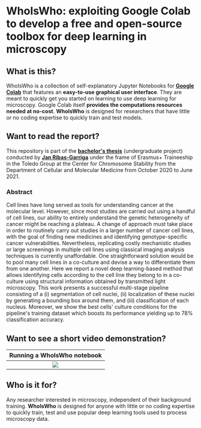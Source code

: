 # WhoIsWho: exploiting Google Colab to develop a free and open-source toolbox for deep learning in microscopy

## What is this?

WhoIsWho is a collection of self-explanatory Jupyter Notebooks for [**Google Colab**][1] that features an **easy-to-use graphical user interface**. They are meant to quickly get you started on learning to use deep learning for microscopy. Google Colab itself **provides the computations resources needed at no-cost**. **WhoIsWho** is designed for researchers that have little or no coding expertise to quickly train and test models.

## Want to read the report?

This repository is part of the [**bachelor's thesis**][2] (undergraduate project) conducted by [**Jan Ribas-Garriga**][3] under the frame of Erasmus+ Traineeship in the Toledo Group at the Center for Chromosome Stability from the Department of Cellular and Molecular Medicine from October 2020 to June 2021.

### Abstract

Cell lines have long served as tools for understanding cancer at the molecular level. However, since most studies are carried out using a handful of cell lines, our ability to entirely understand the genetic heterogeneity of cancer might be reaching a plateau. A change of approach must take place in order to routinely carry out studies in a larger number of cancer cell lines, with the goal of finding new medicines and identifying genotype-specific cancer vulnerabilities. Nevertheless, replicating costly mechanistic studies or large screenings in multiple cell lines using classical imaging analysis techniques is currently unaffordable. One straightforward solution would be to pool many cell lines in a co-culture and devise a way to differentiate them from one another. Here we report a novel deep learning-based method that allows identifying cells according to the cell line they belong to in a co-culture using structural information obtained by transmitted light microscopy. This work presents a successful multi-stage pipeline consisting of a (i) segmentation of cell nuclei, (ii) localization of these nuclei by generating a bounding box around them, and (iii) classification of each nucleus. Moreover, we show the best cells' culture conditions for the pipeline's training dataset which boosts its performance yielding up to 78% classification accuracy.

## Want to see a short video demonstration?

| Running a WhoIsWho notebook |
|:-:|
| [![](https://github.com/JanRibasGarriga/WhoIsWho/master/media/Screenshot_VideoDemonstration.jpg)](https://www.youtube.com/watch?v=nmS1tkuuGYM) |

## Who is it for?

Any researcher interested in microscopy, independent of their background training. **WhoIsWho** is designed for anyone with little or no coding expertise to quickly train, test and use popular deep learning tools used to process microscopy data.

  [1]: https://colab.research.google.com/notebooks/intro.ipynb
  [2]: https://upcommons.upc.edu/handle/2117/347783
  [3]: https://www.linkedin.com/in/janribasgarriga/
